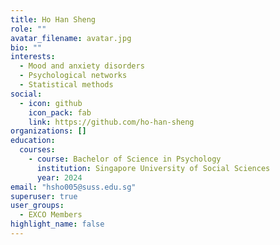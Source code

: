 ```yaml
---
title: Ho Han Sheng
role: ""
avatar_filename: avatar.jpg
bio: ""
interests:
  - Mood and anxiety disorders
  - Psychological networks
  - Statistical methods 
social:
  - icon: github
    icon_pack: fab
    link: https://github.com/ho-han-sheng
organizations: []
education:
  courses:
    - course: Bachelor of Science in Psychology
      institution: Singapore University of Social Sciences
      year: 2024
email: "hsho005@suss.edu.sg"
superuser: true
user_groups:
  - EXCO Members
highlight_name: false
---
```


